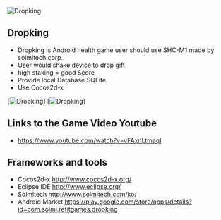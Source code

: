  ![Dropking](http://cfile9.uf.tistory.com/image/234BCF4C567BF6C820C203)
 
 ## Dropking
 
 * Dropking is Android health game user should use SHC-M1 made by solmitech corp.
 * User would shake device to drop gift
 * high staking = good Score
 * Provide local Database SQLite
 * Use Cocos2d-x
 
[![Dropking](http://cfile22.uf.tistory.com/image/2117CA50567BF46F2F7081)]
[![Dropking](http://cfile26.uf.tistory.com/image/2216EE50567BF479316266)]
 
 ## Links to the Game Video Youtube
 
 * https://www.youtube.com/watch?v=vFAxnLtmaqI
 
 ## Frameworks and tools
 
 * Cocos2d-x http://www.cocos2d-x.org/
 * Eclipse IDE http://www.eclipse.org/
 * Solmitech http://www.solmitech.com/ko/
 * Android Market https://play.google.com/store/apps/details?id=com.solmi.refitgames.dropking
